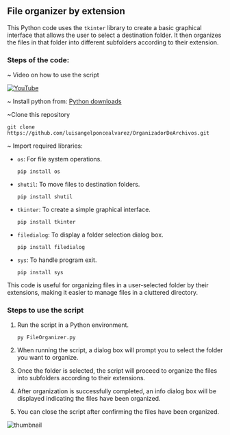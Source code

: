 ## File organizer by extension

This Python code uses the `tkinter` library to create a basic graphical interface that allows the user to select a destination folder. It then organizes the files in that folder into different subfolders according to their extension.

### Steps of the code:

~ Video on how to use the script

[![YouTube](https://img.shields.io/badge/YouTube-%23FF0000.svg?style=for-the-badge&logo=YouTube&logoColor=white)](https://youtu.be/5gdPYvYhZnk?si=QDVzT6dAJlueAwID)

~ Install python from: [Python downloads](https://www.python.org/downloads/)

~Clone this repository

```
git clone https://github.com/luisangelponcealvarez/OrganizadorDeArchivos.git
```

~ Import required libraries:

- `os`: For file system operations.

  ```
  pip install os
  ```

- `shutil`: To move files to destination folders.

  ```
  pip install shutil
  ```

- `tkinter`: To create a simple graphical interface.

  ```
  pip install tkinter
  ```

- `filedialog`: To display a folder selection dialog box.

  ```
  pip install filedialog
  ```

- `sys`: To handle program exit.
  ```
  pip install sys
  ```

This code is useful for organizing files in a user-selected folder by their extensions, making it easier to manage files in a cluttered directory.

### Steps to use the script

1. Run the script in a Python environment.

   ```
   py FileOrganizer.py
   ```

2. When running the script, a dialog box will prompt you to select the folder you want to organize.

3. Once the folder is selected, the script will proceed to organize the files into subfolders according to their extensions.

4. After organization is successfully completed, an info dialog box will be displayed indicating the files have been organized.

5. You can close the script after confirming the files have been organized.

![thumbnail](./thumbnail.png)
